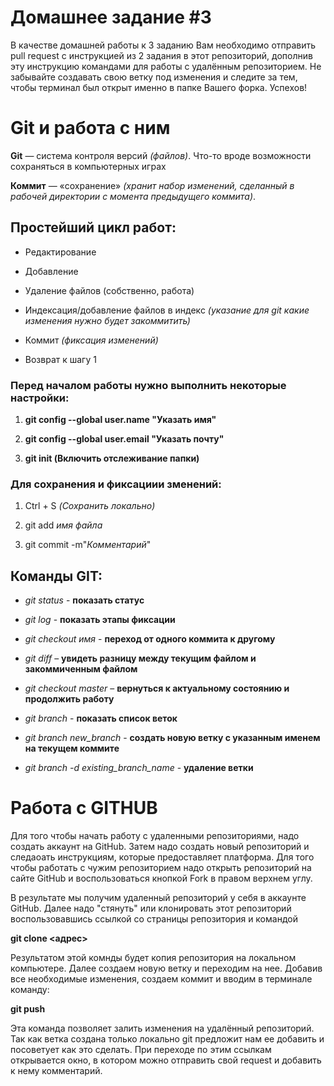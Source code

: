 # Домашнее задание #3

В качестве домашней работы к 3 заданию Вам необходимо отправить pull request с инструкцией из 2 задания в этот репозиторий, дополнив эту инструкцию командами для работы с удалённым репозиторием. Не забывайте создавать свою ветку под изменения и следите за тем, чтобы терминал был открыт именно в папке Вашего форка. Успехов!

# **Git и работа с ним**

**Git** — система контроля версий *(файлов)*.
Что-то вроде возможности сохраняться в компьютерных играх

**Коммит** — «сохранение»
*(хранит набор изменений, сделанный в рабочей директории с
момента предыдущего коммита)*.

 ## **Простейший цикл работ:**

 * Редактирование 

 * Добавление

 * Удаление файлов (собственно, работа)

 * Индексация/добавление файлов в индекс *(указание для git
    какие изменения нужно будет закоммитить)*

 * Коммит *(фиксация изменений)*

 * Возврат к шагу 1


### **Перед началом работы нужно выполнить некоторые настройки:**

1. **git config --global user.name "Указать имя"**

2. **git config --global user.email "Указать почту"**

3. **git init (Включить отслеживание папки)**

### **Для сохранения и фиксациии зменений:**

1. Ctrl + S *(Сохранить локально)*

2. git add _имя файла_

3. git commit -m"_Комментарий_"

## **Команды GIT:**

* *git status* - **показать статус**

* *git log* - **показать этапы фиксации**

* *git checkout _имя_* - **переход от одного коммита к другому**

* *git diff* – **увидеть разницу между текущим файлом и закоммиченным файлом**

* *git checkout master* – **вернуться к актуальному состоянию и продолжить работу**

* *git branch* - **показать список веток**

* *git branch new_branch* - **создать новую ветку с указанным именем на текущем коммите**

* *git branch -d existing_branch_name* - **удаление ветки**


# Работа с GITHUB

Для того чтобы начать работу с удаленными репозиториями, надо создать аккаунт на GitHub.
Затем надо создать новый репозиторий и следаоать инструкциям, которые предоставляет платформа.
Для того чтобы работать с чужим репозиторием надо открыть репозиторий на сайте GitHub и воспользоваться кнопкой Fork в правом верхнем углу.

В результате мы получим удаленный репозиторий у себя в аккаунте GitHub.
Далее надо "стянуть" или клонировать этот репозиторий воспользовавшись ссылкой со страницы репозитория и командой

**git clone <адрес>**

Результатом этой комнды будет копия репозитория на локальном компьютере. Далее создаем новую ветку и переходим на нее.
Добавив все необходимые изменения, создаем коммит и вводим в терминале команду:

**git push**

Эта команда позволяет залить изменения на удалённый репозиторий.
Так как ветка создана только локально git предложит нам ее добавить и посоветует как это сделать.
При переходе по этим ссылкам открывается окно, в котором можно отправить свой request и добавить к нему комментарий.